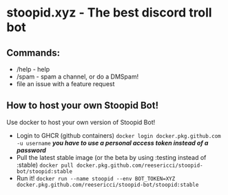 # stoopid.xyz - The best discord troll bot
## Commands:
-  /help - help
-  /spam - spam a channel, or do a DMSpam!
- file an issue with a feature request

## How to host your own Stoopid Bot!
Use docker to host your own version of Stoopid Bot!

- Login to GHCR (github containers) `docker login docker.pkg.github.com -u username` ***you have to use a personal access token instead of a password***
- Pull the latest stable image (or the beta by using :testing instead of :stable) `docker pull docker.pkg.github.com/reesericci/stoopid-bot/stoopid:stable`
- Run it! `docker run --name stoopid --env BOT_TOKEN=XYZ docker.pkg.github.com/reesericci/stoopid-bot/stoopid:stable`
